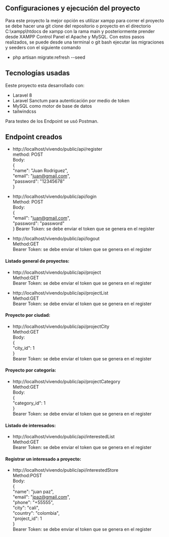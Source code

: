 ## Configuraciones y ejecución del proyecto

Para este proyecto la mejor opción es utilizar xampp para correr el proyecto se debe hacer una git clone del repositorio o proyecto en el directorio C:\xampp\htdocs de xampp con la rama main y posteriormente prender desde XAMPP Control Panel el Apache y MySQL. Con estos pasos realizados, se puede desde una terminal o git bash ejecutar las migraciones y seeders con el siguiente comando

- php artisan migrate:refresh --seed

## Tecnologías usadas

Eeste proyecto esta desarrollado con:
- Laravel 8
- Laravel Sanctum para autenticación por medio de token
- MySQL como motor de base de datos
- tailwindcss

Para testeo de los Endpoint se usó Postman.

## Endpoint creados

- http://localhost/vivendo/public/api/register  
  method: POST  
  Body:  
  {  
    "name": "Juan Rodriguez",  
    "email": "juan@gmail.com",  
    "password": "12345678"  
  }     

- http://localhost/vivendo/public/api/login  
  Method: POST  
  Body:  
  {  
    "email": "juan@gmail.com",  
    "password": "password"  
  }
  Bearer Token: se debe enviar el token que se genera en el register  

- http://localhost/vivendo/public/api/logout  
  Method:GET  
  Bearer Token: se debe enviar el token que se genera en el register  

#### Listado general de proyectos:
- http://localhost/vivendo/public/api/project  
  Method:GET  
  Bearer Token: se debe enviar el token que se genera en el register  
  
- http://localhost/vivendo/public/api/projectList  
  Method:GET  
  Bearer Token: se debe enviar el token que se genera en el register  

#### Proyecto por ciudad:
- http://localhost/vivendo/public/api/projectCity  
  Method:GET  
  Body:  
  {  
    "city_id": 1  
  }  
  Bearer Token: se debe enviar el token que se genera en el register
  
#### Proyecto por categoría:
- http://localhost/vivendo/public/api/projectCategory  
  Method:GET  
  Body:  
  {  
    "category_id": 1  
  }  
  Bearer Token: se debe enviar el token que se genera en el register  

#### Listado de interesados:
- http://localhost/vivendo/public/api/interestedList  
  Method:GET   
  Bearer Token: se debe enviar el token que se genera en el register

#### Registrar un interesado a proyecto:
- http://localhost/vivendo/public/api/interestedStore  
  Method:POST  
  Body:  
  {  
    "name": "juan paz",  
    "email": "jpaz@gmail.com",  
    "phone": "+55555",  
    "city": "cali",  
    "country": "colombia",  
    "project_id": 1  
  }  
  Bearer Token: se debe enviar el token que se genera en el register 





